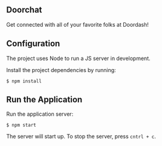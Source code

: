 ## Doorchat
Get connected with all of your favorite folks at Doordash!

## Configuration

The project uses Node to run a JS server in development.

Install the project dependencies by running:

```
$ npm install
```

## Run the Application

Run the application server:

```
$ npm start
```

The server will start up. To stop the server, press `cntrl + c`.
